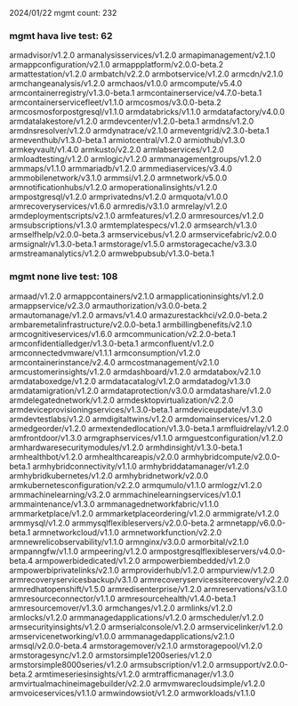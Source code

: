 2024/01/22
mgmt count: 232

### mgmt hava live test: 62
armadvisor/v1.2.0
armanalysisservices/v1.2.0
armapimanagement/v2.1.0
armappconfiguration/v2.1.0
armappplatform/v2.0.0-beta.2
armattestation/v1.2.0
armbatch/v2.2.0
armbotservice/v1.2.0
armcdn/v2.1.0
armchangeanalysis/v1.2.0
armchaos/v1.0.0
armcompute/v5.4.0
armcontainerregistry/v1.3.0-beta.1
armcontainerservice/v4.7.0-beta.1
armcontainerservicefleet/v1.1.0
armcosmos/v3.0.0-beta.2
armcosmosforpostgresql/v1.1.0
armdatabricks/v1.1.0
armdatafactory/v4.0.0
armdatalakestore/v1.2.0
armdevcenter/v1.2.0-beta.1
armdns/v1.2.0
armdnsresolver/v1.2.0
armdynatrace/v2.1.0
armeventgrid/v2.3.0-beta.1
armeventhub/v1.3.0-beta.1
armiotcentral/v1.2.0
armiothub/v1.3.0
armkeyvault/v1.4.0
armkusto/v2.2.0
armlabservices/v1.2.0
armloadtesting/v1.2.0
armlogic/v1.2.0
armmanagementgroups/v1.2.0
armmaps/v1.1.0
armmariadb/v1.2.0
armmediaservices/v3.4.0
armmobilenetwork/v3.1.0
armmsi/v1.2.0
armnetwork/v5.0.0
armnotificationhubs/v1.2.0
armoperationalinsights/v1.2.0
armpostgresql/v1.2.0
armprivatedns/v1.2.0
armquota/v1.0.0
armrecoveryservices/v1.6.0
armredis/v3.1.0
armrelay/v1.2.0
armdeploymentscripts/v2.1.0
armfeatures/v1.2.0
armresources/v1.2.0
armsubscriptions/v1.3.0
armtemplatespecs/v1.2.0
armsearch/v1.3.0
armselfhelp/v2.0.0-beta.3
armservicebus/v1.2.0
armservicefabric/v2.0.0
armsignalr/v1.3.0-beta.1
armstorage/v1.5.0
armstoragecache/v3.3.0
armstreamanalytics/v1.2.0
armwebpubsub/v1.3.0-beta.1


### mgmt none live test: 108
armaad/v1.2.0
armappcontainers/v2.1.0
armapplicationinsights/v1.2.0
armappservice/v2.3.0
armauthorization/v3.0.0-beta.2
armautomanage/v1.2.0
armavs/v1.4.0
armazurestackhci/v2.0.0-beta.2
armbaremetalinfrastructure/v2.0.0-beta.1
armbillingbenefits/v2.1.0
armcognitiveservices/v1.6.0
armcommunication/v2.2.0-beta.1
armconfidentialledger/v1.3.0-beta.1
armconfluent/v1.2.0
armconnectedvmware/v1.1.1
armconsumption/v1.2.0
armcontainerinstance/v2.4.0
armcostmanagement/v2.1.0
armcustomerinsights/v1.2.0
armdashboard/v1.2.0
armdatabox/v2.1.0
armdataboxedge/v1.2.0
armdatacatalog/v1.2.0
armdatadog/v1.3.0
armdatamigration/v1.2.0
armdataprotection/v3.0.0
armdatashare/v1.2.0
armdelegatednetwork/v1.2.0
armdesktopvirtualization/v2.2.0
armdeviceprovisioningservices/v1.3.0-beta.1
armdeviceupdate/v1.3.0
armdevtestlabs/v1.2.0
armdigitaltwins/v1.2.0
armdomainservices/v1.2.0
armedgeorder/v1.2.0
armextendedlocation/v1.3.0-beta.1
armfluidrelay/v1.2.0
armfrontdoor/v1.3.0
armgraphservices/v1.1.0
armguestconfiguration/v1.2.0
armhardwaresecuritymodules/v1.2.0
armhdinsight/v1.3.0-beta.1
armhealthbot/v1.2.0
armhealthcareapis/v2.0.0
armhybridcompute/v2.0.0-beta.1
armhybridconnectivity/v1.1.0
armhybriddatamanager/v1.2.0
armhybridkubernetes/v1.2.0
armhybridnetwork/v2.0.0
armkubernetesconfiguration/v2.2.0
armqumulo/v1.1.0
armlogz/v1.2.0
armmachinelearning/v3.2.0
armmachinelearningservices/v1.0.1
armmaintenance/v1.3.0
armmanagednetworkfabric/v1.1.0
armmarketplace/v1.2.0
armmarketplaceordering/v1.2.0
armmigrate/v1.2.0
armmysql/v1.2.0
armmysqlflexibleservers/v2.0.0-beta.2
armnetapp/v6.0.0-beta.1
armnetworkcloud/v1.1.0
armnetworkfunction/v2.2.0
armnewrelicobservability/v1.1.0
armnginx/v3.0.0
armorbital/v2.1.0
armpanngfw/v1.1.0
armpeering/v1.2.0
armpostgresqlflexibleservers/v4.0.0-beta.4
armpowerbidedicated/v1.2.0
armpowerbiembedded/v1.2.0
armpowerbiprivatelinks/v2.1.0
armproviderhub/v1.2.0
armpurview/v1.2.0
armrecoveryservicesbackup/v3.1.0
armrecoveryservicessiterecovery/v2.2.0
armredhatopenshift/v1.5.0
armredisenterprise/v1.2.0
armreservations/v3.1.0
armresourceconnector/v1.1.0
armresourcehealth/v1.4.0-beta.1
armresourcemover/v1.3.0
armchanges/v1.2.0
armlinks/v1.2.0
armlocks/v1.2.0
armmanagedapplications/v1.2.0
armscheduler/v1.2.0
armsecurityinsights/v1.2.0
armserialconsole/v1.2.0
armservicelinker/v1.2.0
armservicenetworking/v1.0.0
armmanagedapplications/v2.1.0
armsql/v2.0.0-beta.4
armstoragemover/v2.1.0
armstoragepool/v1.2.0
armstoragesync/v1.2.0
armstorsimple1200series/v1.2.0
armstorsimple8000series/v1.2.0
armsubscription/v1.2.0
armsupport/v2.0.0-beta.2
armtimeseriesinsights/v1.2.0
armtrafficmanager/v1.3.0
armvirtualmachineimagebuilder/v2.2.0
armvmwarecloudsimple/v1.2.0
armvoiceservices/v1.1.0
armwindowsiot/v1.2.0
armworkloads/v1.1.0
